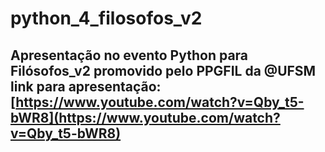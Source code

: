 # python_4_filosofos_v2

## Apresentação no evento Python para Filósofos_v2 promovido pelo PPGFIL da @UFSM link para apresentação: [https://www.youtube.com/watch?v=Qby_t5-bWR8](https://www.youtube.com/watch?v=Qby_t5-bWR8)

